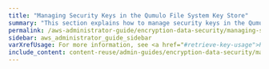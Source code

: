 ```yaml
---
title: "Managing Security Keys in the Qumulo File System Key Store"
summary: "This section explains how to manage security keys in the Qumulo file system key store by using the <code>qq</code> CLI."
permalink: /aws-administrator-guide/encryption-data-security/managing-security-keys.html
sidebar: aws_administrator_guide_sidebar
varXrefUsage: For more information, see <a href="#retrieve-key-usage">Retrieving Public Key Usage Information</a>.
include_content: content-reuse/admin-guides/encryption-data-security/managing-security-keys.md
---
```


